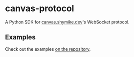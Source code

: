 # canvas-protocol

A Python SDK for [canvas.shymike.dev](https://canvas.shymike.dev)'s WebSocket protocol.

## Examples

Check out the examples [on the repository](https://github.com/ImShyMike/canvas/tree/main/sdk/python/examples).
